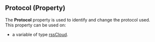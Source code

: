 
## Protocol (Property)
			

<a name="XUse"></a>
<a name="Use"></a>
<a name="description"></a>
The **Protocol** property is used to identify and change the protocol used. This property can be used on:

- a variable of type [rssCloud](../WDLang5/1000017785.md).





